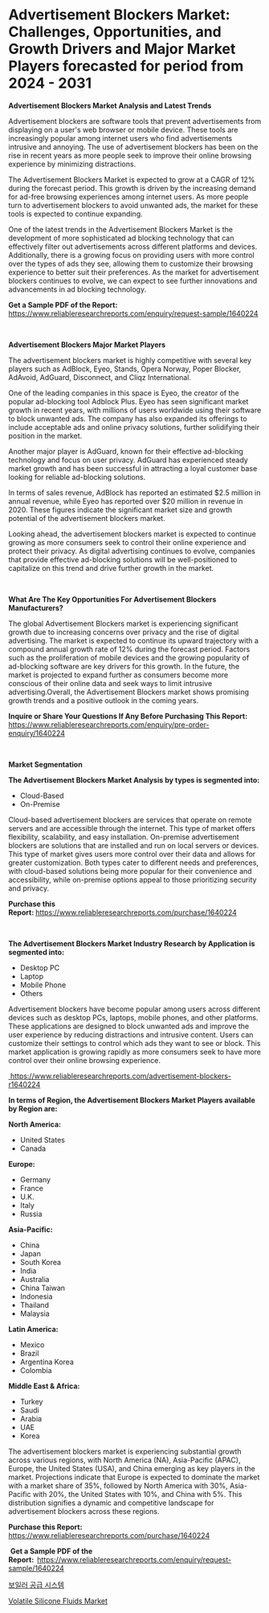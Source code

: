 <p><h1>Advertisement Blockers Market: Challenges, Opportunities, and Growth Drivers and Major Market Players forecasted for period from 2024 - 2031</h1></p><p><strong>Advertisement Blockers Market Analysis and Latest Trends</strong></p>
<p><p>Advertisement blockers are software tools that prevent advertisements from displaying on a user's web browser or mobile device. These tools are increasingly popular among internet users who find advertisements intrusive and annoying. The use of advertisement blockers has been on the rise in recent years as more people seek to improve their online browsing experience by minimizing distractions.</p><p>The Advertisement Blockers Market is expected to grow at a CAGR of 12% during the forecast period. This growth is driven by the increasing demand for ad-free browsing experiences among internet users. As more people turn to advertisement blockers to avoid unwanted ads, the market for these tools is expected to continue expanding.</p><p>One of the latest trends in the Advertisement Blockers Market is the development of more sophisticated ad blocking technology that can effectively filter out advertisements across different platforms and devices. Additionally, there is a growing focus on providing users with more control over the types of ads they see, allowing them to customize their browsing experience to better suit their preferences. As the market for advertisement blockers continues to evolve, we can expect to see further innovations and advancements in ad blocking technology.</p></p>
<p><strong>Get a Sample PDF of the Report:&nbsp;</strong> <a href="https://www.reliableresearchreports.com/enquiry/request-sample/1640224">https://www.reliableresearchreports.com/enquiry/request-sample/1640224</a></p>
<p>&nbsp;</p>
<p><strong>Advertisement Blockers Major Market Players</strong></p>
<p><p>The advertisement blockers market is highly competitive with several key players such as AdBlock, Eyeo, Stands, Opera Norway, Poper Blocker, AdAvoid, AdGuard, Disconnect, and Cliqz International. </p><p>One of the leading companies in this space is Eyeo, the creator of the popular ad-blocking tool Adblock Plus. Eyeo has seen significant market growth in recent years, with millions of users worldwide using their software to block unwanted ads. The company has also expanded its offerings to include acceptable ads and online privacy solutions, further solidifying their position in the market.</p><p>Another major player is AdGuard, known for their effective ad-blocking technology and focus on user privacy. AdGuard has experienced steady market growth and has been successful in attracting a loyal customer base looking for reliable ad-blocking solutions. </p><p>In terms of sales revenue, AdBlock has reported an estimated $2.5 million in annual revenue, while Eyeo has reported over $20 million in revenue in 2020. These figures indicate the significant market size and growth potential of the advertisement blockers market.</p><p>Looking ahead, the advertisement blockers market is expected to continue growing as more consumers seek to control their online experience and protect their privacy. As digital advertising continues to evolve, companies that provide effective ad-blocking solutions will be well-positioned to capitalize on this trend and drive further growth in the market.</p></p>
<p>&nbsp;</p>
<p><strong>What Are The Key Opportunities For Advertisement Blockers Manufacturers?</strong></p>
<p><p>The global Advertisement Blockers market is experiencing significant growth due to increasing concerns over privacy and the rise of digital advertising. The market is expected to continue its upward trajectory with a compound annual growth rate of 12% during the forecast period. Factors such as the proliferation of mobile devices and the growing popularity of ad-blocking software are key drivers for this growth. In the future, the market is projected to expand further as consumers become more conscious of their online data and seek ways to limit intrusive advertising.Overall, the Advertisement Blockers market shows promising growth trends and a positive outlook in the coming years.</p></p>
<p><strong>Inquire or Share Your Questions If Any Before Purchasing This Report:</strong> <a href="https://www.reliableresearchreports.com/enquiry/pre-order-enquiry/1640224">https://www.reliableresearchreports.com/enquiry/pre-order-enquiry/1640224</a></p>
<p>&nbsp;</p>
<p><strong>Market Segmentation</strong></p>
<p><strong>The Advertisement Blockers Market Analysis by types is segmented into:</strong></p>
<p><ul><li>Cloud-Based</li><li>On-Premise</li></ul></p>
<p><p>Cloud-based advertisement blockers are services that operate on remote servers and are accessible through the internet. This type of market offers flexibility, scalability, and easy installation. On-premise advertisement blockers are solutions that are installed and run on local servers or devices. This type of market gives users more control over their data and allows for greater customization. Both types cater to different needs and preferences, with cloud-based solutions being more popular for their convenience and accessibility, while on-premise options appeal to those prioritizing security and privacy.</p></p>
<p><strong>Purchase this Report:&nbsp;</strong><a href="https://www.reliableresearchreports.com/purchase/1640224">https://www.reliableresearchreports.com/purchase/1640224</a></p>
<p>&nbsp;</p>
<p><strong>The Advertisement Blockers Market Industry Research by Application is segmented into:</strong></p>
<p><ul><li>Desktop PC</li><li>Laptop</li><li>Mobile Phone</li><li>Others</li></ul></p>
<p><p>Advertisement blockers have become popular among users across different devices such as desktop PCs, laptops, mobile phones, and other platforms. These applications are designed to block unwanted ads and improve the user experience by reducing distractions and intrusive content. Users can customize their settings to control which ads they want to see or block. This market application is growing rapidly as more consumers seek to have more control over their online browsing experience.</p></p>
<p><a href="https://www.reliableresearchreports.com/advertisement-blockers-r1640224">&nbsp;https://www.reliableresearchreports.com/advertisement-blockers-r1640224</a></p>
<p><strong>In terms of Region, the Advertisement Blockers Market Players available by Region are:</strong></p>
<p>
    <p> <strong> North America: </strong>
        <ul>
            <li>United States</li>
            <li>Canada</li>
        </ul>
        </p> 
    <p> <strong> Europe: </strong>
        <ul>
            <li>Germany</li>
            <li>France</li>
            <li>U.K.</li>
            <li>Italy</li>
            <li>Russia</li>
        </ul>
        </p> 
    <p> <strong> Asia-Pacific: </strong>
        <ul>
            <li>China</li>
            <li>Japan</li>
            <li>South Korea</li>
            <li>India</li>
            <li>Australia</li>
            <li>China Taiwan</li>
            <li>Indonesia</li>
            <li>Thailand</li>
            <li>Malaysia</li>
        </ul>
        </p> 
    <p> <strong> Latin America: </strong>
        <ul>
            <li>Mexico</li>
            <li>Brazil</li>
            <li>Argentina Korea</li>
            <li>Colombia</li>
        </ul>
        </p> 
    <p> <strong> Middle East & Africa: </strong>
        <ul>
            <li>Turkey</li>
            <li>Saudi</li>
            <li>Arabia</li>
            <li>UAE</li>
            <li>Korea</li>
        </ul>
    </p>
    </p>
<p><p>The advertisement blockers market is experiencing substantial growth across various regions, with North America (NA), Asia-Pacific (APAC), Europe, the United States (USA), and China emerging as key players in the market. Projections indicate that Europe is expected to dominate the market with a market share of 35%, followed by North America with 30%, Asia-Pacific with 20%, the United States with 10%, and China with 5%. This distribution signifies a dynamic and competitive landscape for advertisement blockers across these regions.</p></p>
<p><strong>Purchase this Report: </strong><a href="https://www.reliableresearchreports.com/purchase/1640224">https://www.reliableresearchreports.com/purchase/1640224</a></p>
<p>&nbsp;<strong>Get a Sample PDF of the Report:&nbsp;&nbsp;</strong><a href="https://www.reliableresearchreports.com/enquiry/request-sample/1640224">https://www.reliableresearchreports.com/enquiry/request-sample/1640224</a></p>
<p><strong></strong></p>
<p><p><a href="https://github.com/sougarounis/Market-Research-Report-List-3/blob/main/260310148898.md">보일러 공급 시스템</a></p><p><a href="https://issuu.com/reportprime-2/docs/volatile-silicone-fluids-market-size-2030.pptx">Volatile Silicone Fluids Market</a></p></p>
